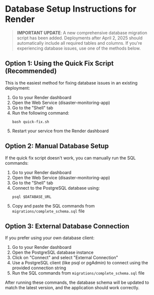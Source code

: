 # Database Setup Instructions for Render

> **IMPORTANT UPDATE**: A new comprehensive database migration script has been added. Deployments after April 2, 2025 should automatically include all required tables and columns. If you're experiencing database issues, use one of the methods below.

## Option 1: Using the Quick Fix Script (Recommended)

This is the easiest method for fixing database issues in an existing deployment:

1. Go to your Render dashboard
2. Open the Web Service (disaster-monitoring-app)
3. Go to the "Shell" tab
4. Run the following command:
   ```
   bash quick-fix.sh
   ```
5. Restart your service from the Render dashboard

## Option 2: Manual Database Setup

If the quick fix script doesn't work, you can manually run the SQL commands:

1. Go to your Render dashboard
2. Open the Web Service (disaster-monitoring-app)
3. Go to the "Shell" tab
4. Connect to the PostgreSQL database using:
   ```
   psql $DATABASE_URL
   ```
5. Copy and paste the SQL commands from `migrations/complete_schema.sql` file

## Option 3: External Database Connection

If you prefer using your own database client:

1. Go to your Render dashboard
2. Open the PostgreSQL database instance
3. Click on "Connect" and select "External Connection"
4. Use a PostgreSQL client (like psql or pgAdmin) to connect using the provided connection string
5. Run the SQL commands from `migrations/complete_schema.sql` file

After running these commands, the database schema will be updated to match the latest version, and the application should work correctly.